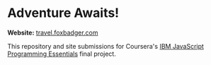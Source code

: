 # Adventure Awaits!
**Website:** [travel.foxbadger.com](https://travel.foxbadger.com/)

This repository and site submissions for Coursera's [IBM JavaScript Programming Essentials](https://www.coursera.org/learn/javascript-programming-essentials/) final project.
